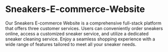 # Sneakers-E-commerce-Website

Our Sneakers E-commerce Website is a comprehensive full-stack platform that offers three customer services. Users can conveniently order sneakers online, access a customized sneaker service, and utilize a dedicated sneaker cleaning service. Enjoy a seamless shopping experience with a wide range of features tailored to meet all your sneaker needs.

